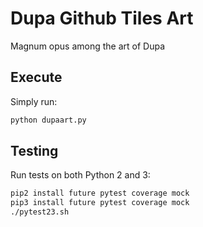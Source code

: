 # Dupa Github Tiles Art
Magnum opus among the art of Dupa

## Execute
Simply run:
```bash
python dupaart.py
```

## Testing
Run tests on both Python 2 and 3:
```bash
pip2 install future pytest coverage mock
pip3 install future pytest coverage mock
./pytest23.sh
```
